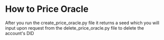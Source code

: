 # How to Price Oracle

After you run the create_price_oracle.py file it returns a seed which you will input upon request from the delete_price_oracle.py file to delete the account's DID
